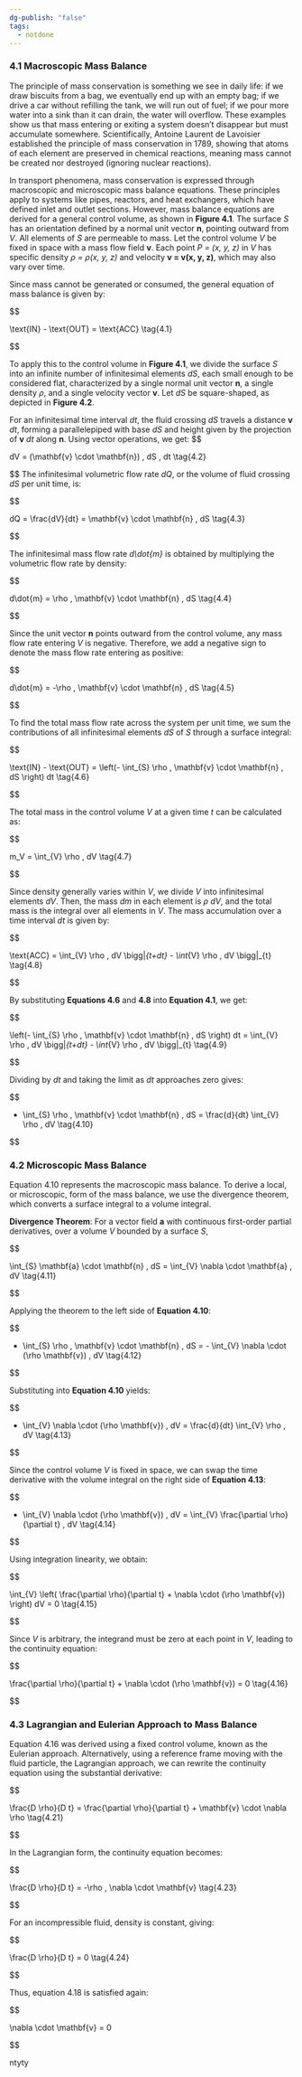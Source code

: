 ```yaml
---
dg-publish: "false"
tags:
  - notdone
---
```

### 4.1 Macroscopic Mass Balance

  

The principle of mass conservation is something we see in daily life: if we draw biscuits from a bag, we eventually end up with an empty bag; if we drive a car without refilling the tank, we will run out of fuel; if we pour more water into a sink than it can drain, the water will overflow. These examples show us that mass entering or exiting a system doesn’t disappear but must accumulate somewhere. Scientifically, Antoine Laurent de Lavoisier established the principle of mass conservation in 1789, showing that atoms of each element are preserved in chemical reactions, meaning mass cannot be created nor destroyed (ignoring nuclear reactions).

In transport phenomena, mass conservation is expressed through macroscopic and microscopic mass balance equations. These principles apply to systems like pipes, reactors, and heat exchangers, which have defined inlet and outlet sections. However, mass balance equations are derived for a general control volume, as shown in **Figure 4.1**. The surface *S* has an orientation defined by a normal unit vector **n**, pointing outward from *V*. All elements of *S* are permeable to mass. Let the control volume *V* be fixed in space with a mass flow field **v**. Each point *P = (x, y, z)* in *V* has specific density *ρ = ρ(x, y, z)* and velocity **v = v(x, y, z)**, which may also vary over time.

Since mass cannot be generated or consumed, the general equation of mass balance is given by:

  

$$

\text{IN} - \text{OUT} = \text{ACC} \tag{4.1}

$$

  

To apply this to the control volume in **Figure 4.1**, we divide the surface *S* into an infinite number of infinitesimal elements *dS*, each small enough to be considered flat, characterized by a single normal unit vector **n**, a single density *ρ*, and a single velocity vector **v**. Let *dS* be square-shaped, as depicted in **Figure 4.2**.

For an infinitesimal time interval *dt*, the fluid crossing *dS* travels a distance **v** *dt*, forming a parallelepiped with base *dS* and height given by the projection of **v** *dt* along **n**. Using vector operations, we get:
$$

dV = (\mathbf{v} \cdot \mathbf{n}) \, dS \, dt \tag{4.2}

$$
The infinitesimal volumetric flow rate *dQ*, or the volume of fluid crossing *dS* per unit time, is:

  

$$

dQ = \frac{dV}{dt} = \mathbf{v} \cdot \mathbf{n} \, dS \tag{4.3}

$$

  

The infinitesimal mass flow rate *d\dot{m}* is obtained by multiplying the volumetric flow rate by density:

  

$$

d\dot{m} = \rho \, \mathbf{v} \cdot \mathbf{n} \, dS \tag{4.4}

$$

  

Since the unit vector **n** points outward from the control volume, any mass flow rate entering *V* is negative. Therefore, we add a negative sign to denote the mass flow rate entering as positive:

  

$$

d\dot{m} = -\rho \, \mathbf{v} \cdot \mathbf{n} \, dS \tag{4.5}

$$

  

To find the total mass flow rate across the system per unit time, we sum the contributions of all infinitesimal elements *dS* of *S* through a surface integral:

  

$$

\text{IN} - \text{OUT} = \left(- \int_{S} \rho \, \mathbf{v} \cdot \mathbf{n} \, dS \right) dt \tag{4.6}

$$

  

The total mass in the control volume *V* at a given time *t* can be calculated as:

  

$$

m_V = \int_{V} \rho \, dV \tag{4.7}

$$

  

Since density generally varies within *V*, we divide *V* into infinitesimal elements *dV*. Then, the mass *dm* in each element is *ρ dV*, and the total mass is the integral over all elements in *V*. The mass accumulation over a time interval *dt* is given by:

  

$$

\text{ACC} = \int_{V} \rho \, dV \bigg|_{t+dt} - \int_{V} \rho \, dV \bigg|_{t} \tag{4.8}

$$

  

By substituting **Equations 4.6** and **4.8** into **Equation 4.1**, we get:

  

$$

\left(- \int_{S} \rho \, \mathbf{v} \cdot \mathbf{n} \, dS \right) dt = \int_{V} \rho \, dV \bigg|_{t+dt} - \int_{V} \rho \, dV \bigg|_{t} \tag{4.9}

$$

  

Dividing by *dt* and taking the limit as *dt* approaches zero gives:

  

$$

- \int_{S} \rho \, \mathbf{v} \cdot \mathbf{n} \, dS = \frac{d}{dt} \int_{V} \rho \, dV \tag{4.10}

$$

  

### 4.2 Microscopic Mass Balance

  

Equation 4.10 represents the macroscopic mass balance. To derive a local, or microscopic, form of the mass balance, we use the divergence theorem, which converts a surface integral to a volume integral.

  

**Divergence Theorem**: For a vector field **a** with continuous first-order partial derivatives, over a volume *V* bounded by a surface *S*,

  

$$

\int_{S} \mathbf{a} \cdot \mathbf{n} \, dS = \int_{V} \nabla \cdot \mathbf{a} \, dV \tag{4.11}

$$

  

Applying the theorem to the left side of **Equation 4.10**:

  

$$

- \int_{S} \rho \, \mathbf{v} \cdot \mathbf{n} \, dS = - \int_{V} \nabla \cdot (\rho \mathbf{v}) \, dV \tag{4.12}

$$

  

Substituting into **Equation 4.10** yields:

  

$$

- \int_{V} \nabla \cdot (\rho \mathbf{v}) \, dV = \frac{d}{dt} \int_{V} \rho \, dV \tag{4.13}

$$

  

Since the control volume *V* is fixed in space, we can swap the time derivative with the volume integral on the right side of **Equation 4.13**:

  

$$

- \int_{V} \nabla \cdot (\rho \mathbf{v}) \, dV = \int_{V} \frac{\partial \rho}{\partial t} \, dV \tag{4.14}

$$

  

Using integration linearity, we obtain:

  

$$

\int_{V} \left( \frac{\partial \rho}{\partial t} + \nabla \cdot (\rho \mathbf{v}) \right) dV = 0 \tag{4.15}

$$

  

Since *V* is arbitrary, the integrand must be zero at each point in *V*, leading to the continuity equation:

  

$$

\frac{\partial \rho}{\partial t} + \nabla \cdot (\rho \mathbf{v}) = 0 \tag{4.16}

$$

  

### 4.3 Lagrangian and Eulerian Approach to Mass Balance

  

Equation 4.16 was derived using a fixed control volume, known as the Eulerian approach. Alternatively, using a reference frame moving with the fluid particle, the Lagrangian approach, we can rewrite the continuity equation using the substantial derivative:

  

$$

\frac{D \rho}{D t} = \frac{\partial \rho}{\partial t} + \mathbf{v} \cdot \nabla \rho \tag{4.21}

$$

  

In the Lagrangian form, the continuity equation becomes:

  

$$

\frac{D \rho}{D t} = -\rho \, \nabla \cdot \mathbf{v} \tag{4.23}

$$

  

For an incompressible fluid, density is constant, giving:

  

$$

\frac{D \rho}{D t} = 0 \tag{4.24}

$$

  

Thus, equation 4.18 is satisfied again:

  

$$

\nabla \cdot \mathbf{v} = 0

$$

  ntyty